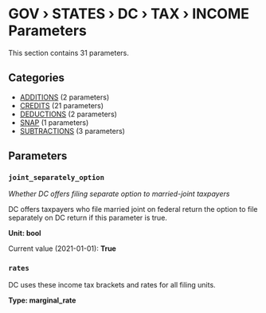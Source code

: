 # GOV › STATES › DC › TAX › INCOME Parameters

This section contains 31 parameters.

## Categories

- [ADDITIONS](additions/index.md) (2 parameters)
- [CREDITS](credits/index.md) (21 parameters)
- [DEDUCTIONS](deductions/index.md) (2 parameters)
- [SNAP](snap/index.md) (1 parameters)
- [SUBTRACTIONS](subtractions/index.md) (3 parameters)

## Parameters

### `joint_separately_option`
*Whether DC offers filing separate option to married-joint taxpayers*

DC offers taxpayers who file married joint on federal return the option to file separately on DC return if this parameter is true.

**Unit: bool**

Current value (2021-01-01): **True**


### `rates`

DC uses these income tax brackets and rates for all filing units.

**Type: marginal_rate**

